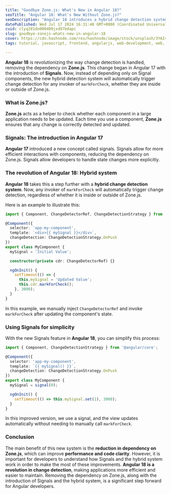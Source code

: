 ```yaml
---
title: "Goodbye Zone.js: What's New in Angular 18?"
seoTitle: "Angular 18: What's New Without Zone.js?"
seoDescription: "Angular 18 introduces a hybrid change detection system, reducing Zone.js dependency, enhancing performance, and adding the new Signals feature"
datePublished: Wed Jul 17 2024 16:31:40 GMT+0000 (Coordinated Universal Time)
cuid: clyq281do000409jxd97bdapc
slug: goodbye-zonejs-whats-new-in-angular-18
cover: https://cdn.hashnode.com/res/hashnode/image/stock/unsplash/3YAIvBNlZM4/upload/66567b96945a70129a48ac7856ca33d2.jpeg
tags: tutorial, javascript, frontend, angularjs, web-development, web, angular, angular-2, webdev, typescript, frontend-development, signals

---
```


**Angular 18** is revolutionizing the way change detection is handled, removing the dependency on **Zone.js**. This change began in Angular 17 with the introduction of **Signals**. Now, instead of depending only on Signal components, the new hybrid detection system will automatically trigger change detection for any invoker of `markForCheck`, whether they are inside or outside of Zone.js.

### What is Zone.js?

**Zone.js** acts as a helper to check whether each component in a large application needs to be updated. Each time you use a component, **Zone.js** ensures that any change is correctly detected and updated.

### Signals: The introduction in Angular 17

**Angular 17** introduced a new concept called signals. Signals allow for more efficient interactions with components, reducing the dependency on Zone.js. Signals allow developers to handle state changes more explicitly.

### The revolution of Angular 18: Hybrid system

**Angular 18** takes this a step further with a **hybrid change detection system**. Now, any invoker of `markForCheck` will automatically trigger change detection, regardless of whether it is inside or outside of Zone.js.

Here is an example to illustrate this:

```typescript
import { Component, ChangeDetectorRef, ChangeDetectionStrategy } from '@angular/core';

@Component({
  selector: 'app-my-component',
  template: `<div>{{ mySignal }}</div>`,
  changeDetection: ChangeDetectionStrategy.OnPush
})
export class MyComponent {
  mySignal = 'Initial Value';

  constructor(private cdr: ChangeDetectorRef) {}

  ngOnInit() {
    setTimeout(() => {
      this.mySignal = 'Updated Value';
      this.cdr.markForCheck();
    }, 3000);
  }
}
```

In this example, we manually inject `ChangeDetectorRef` and invoke `markForCheck` after updating the component's state.

### Using Signals for simplicity

With the new Signals feature in **Angular 18**, you can simplify this process:

```typescript
import { Component, ChangeDetectionStrategy } from '@angular/core';

@Component({
  selector: 'app-my-component',
  template: `{{ mySignal() }}`,
  changeDetection: ChangeDetectionStrategy.OnPush
})
export class MyComponent {
  mySignal = signal(0);

  ngOnInit() {
    setTimeout(() => this.mySignal.set(1), 3000);
  }
}
```

In this improved version, we use a signal, and the view updates automatically without needing to manually call `markForCheck`.

### Conclusion

The main benefit of this new system is the **reduction in dependency on Zone.js**, which can improve **performance and code clarity**. However, it is important for developers to understand how Signals and the hybrid system work in order to make the most of these improvements. **Angular 18 is a revolution in change detection**, making applications more efficient and easier to maintain. Removing the dependency on Zone.js, along with the introduction of Signals and the hybrid system, is a significant step forward for Angular developers.